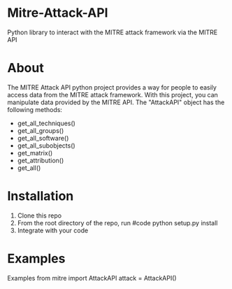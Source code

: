 # Mitre-Attack-API
Python library to interact with the MITRE attack framework via the MITRE API

# About
The MITRE Attack API python project provides a way for people to easily access data from the MITRE attack framework. With this project, you can manipulate data provided by the MITRE API. The "AttackAPI" object has the following methods:
- get_all_techniques()
- get_all_groups()
- get_all_software()
- get_all_subobjects()
- get_matrix()
- get_attribution()
- get_all()


# Installation
1. Clone this repo
2. From the root directory of the repo, run #code python setup.py install
3. Integrate with your code

# Examples
Examples
from mitre import AttackAPI
attack = AttackAPI()
